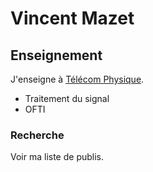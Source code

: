 # Vincent Mazet

## Enseignement

J'enseigne à [Télécom Physique](http://www.telecom-physique.fr).

* Traitement du signal
* OFTI

### Recherche

Voir ma liste de publis.
